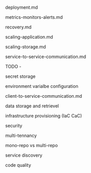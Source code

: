 deployment.md

metrics-monitors-alerts.md

recovery.md

scaling-application.md

scaling-storage.md

service-to-service-communication.md

TODO - 

secret storage

environment varialbe configuration

client-to-service-communication.md

data storage and retrievel


infrastructure provisioning (IaC CaC)

security

multi-tennancy

mono-repo vs multi-repo

service discovery

code quality